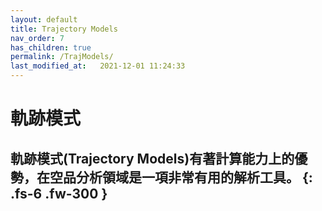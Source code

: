 ```yaml
---
layout: default
title: Trajectory Models
nav_order: 7
has_children: true
permalink: /TrajModels/
last_modified_at:   2021-12-01 11:24:33
---
```


# 軌跡模式

軌跡模式(Trajectory Models)有著計算能力上的優勢，在空品分析領域是一項非常有用的解析工具。
{: .fs-6 .fw-300 }
---


